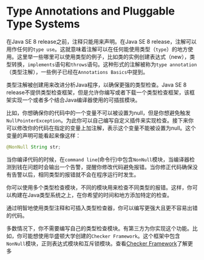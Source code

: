 # Type Annotations and Pluggable Type Systems

在Java SE 8 release之前，注释只能用来声明。在Java SE 8 release，注解可以用作任何的`type use`。这就意味着注解可以在任何能使用类型（`type`）的地方使用。这里举一些哪里可以使用类型的例子，比如类的实例创建表达式（new），类型转换，`implements`语句和`throws`语句。这种形式的注解被称为`type annotation`（类型注解），一些例子已经在`Annotations Basics`中提到。

类型注解被创建用来改进分析Java程序，以确保更强的类型检查。Java SE 8 release不提供类型检查框架，但是允许你编写或者下载一个类型检查框架，该框架实现一个或者多个结合Java编译器使用的可插拔模块。

比如，你想确保你的代码中的一个变量不可以被设置为null，但是你想避免触发`NullPointerException`。为此你可以自己编写自定义插件来实现检查。接下来你可以修改你的代码在指定的变量上加注解，表示这个变量不能被设置为null。这个变量的声明可能看起来像这样：

```java
@NonNull String str;
```

当你编译代码的时候，在`command line`\(命令行\)中包含`NonNull`模块，当编译器检测到钱在问题时会输出一个告警，提醒你修改代码避免报错。当你修正代码确保没有告警以后，相同类型的报错就不会在程序运行时发生。

你可以使用多个类型检查模块，不同的模块用来检查不同类型的报错。这样，你可以构建在Java类型系统之上，在你希望的时间和地方添加特定的检查。

通过明智地使用类型注释和可插入类型检查器，你可以编写更强大且更不容易出错的代码。

多数情况下，你不需要编写自己的类型检查模块。有第三方为你实现这个功能。比如，你可能想使用华盛顿大学创建的`Checker Framework`。这个框架中包含`NonNull`模块，正则表达式模块和互斥锁模块。查看[Checker Framework](http://types.cs.washington.edu/checker-framework/)了解更多

